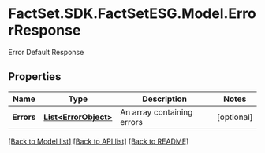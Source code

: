 # FactSet.SDK.FactSetESG.Model.ErrorResponse
Error Default Response

## Properties

Name | Type | Description | Notes
------------ | ------------- | ------------- | -------------
**Errors** | [**List&lt;ErrorObject&gt;**](ErrorObject.md) | An array containing errors | [optional] 

[[Back to Model list]](../README.md#documentation-for-models) [[Back to API list]](../README.md#documentation-for-api-endpoints) [[Back to README]](../README.md)

